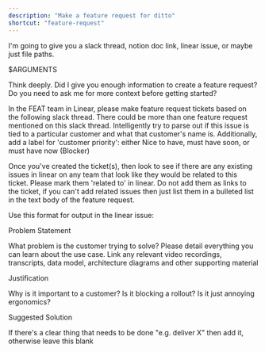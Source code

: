 ```yaml
---
description: "Make a feature request for ditto"
shortcut: "feature-request"
---
```


I'm going to give you a slack thread, notion doc link, linear issue, or maybe
just file paths.

<thread>
$ARGUMENTS
</thread>

Think deeply. Did I give you enough information to create a feature request? Do you need to ask me for more context before getting started?

In the FEAT team in Linear, please make feature request
tickets based on the following slack thread. There could be more than one feature request mentioned on this
slack thread. Intelligently try to parse out if this issue is tied to a
particular customer and what that customer's name is. Additionally, add a label
for 'customer priority': either Nice to have, must have soon, or must have now
(Blocker)

Once you've created the ticket(s), then look to see if there are any existing
issues in linear on any team that look like they would be related to this
ticket. Please mark them 'related to' in linear. Do not add them as links to
the ticket, if you can't add related issues then just list them in a bulleted
list in the text body of the feature request.


Use this format for output in the linear issue:

Problem Statement

What problem is the customer trying to solve?  Please detail everything you can learn about the use case. Link any relevant video recordings, transcripts, data model, architecture diagrams and other supporting material

Justification

Why is it important to a customer? Is it blocking a rollout? Is it just annoying ergonomics?

Suggested Solution

If there's a clear thing that needs to be done "e.g. deliver X" then add it, otherwise leave this blank

